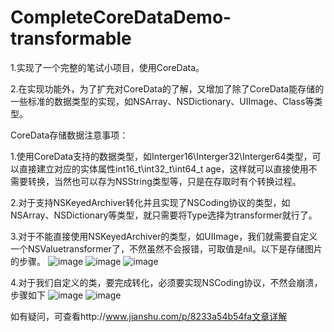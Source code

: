 # CompleteCoreDataDemo-transformable

1.实现了一个完整的笔试小项目，使用CoreData。

2.在实现功能外，为了扩充对CoreData的了解，又增加了除了CoreData能存储的一些标准的数据类型的实现，如NSArray、NSDictionary、UIImage、Class等类型。


CoreData存储数据注意事项：

1.使用CoreData支持的数据类型，如Interger16\Interger32\Interger64类型，可以直接建立对应的实体属性int16_t\int32_t\int64_t age，这样就可以直接使用不需要转换，当然也可以存为NSString类型等，只是在存取时有个转换过程。

2.对于支持NSKeyedArchiver转化并且实现了NSCoding协议的类型，如NSArray、NSDictionary等类型，就只需要将Type选择为transformer就行了。

3.对于不能直接使用NSKeyedArchiver的类型，如UIImage，我们就需要自定义一个NSValuetransformer了，不然虽然不会报错，可取值是nil。以下是存储图片的步骤。
![image](https://github.com/Chaya123/CompleteCoreDataDemo/blob/master/CompleteCoreDataDemo/ScreenShots/UIImageType.png)
![image](https://github.com/Chaya123/CompleteCoreDataDemo/blob/master/CompleteCoreDataDemo/ScreenShots/UIImageClass.png)
![image](https://github.com/Chaya123/CompleteCoreDataDemo/blob/master/CompleteCoreDataDemo/ScreenShots/UIImageImplementation.png)


4.对于我们自定义的类，要完成转化，必须要实现NSCoding协议，不然会崩溃，步骤如下
![image](https://github.com/Chaya123/CompleteCoreDataDemo/blob/master/CompleteCoreDataDemo/ScreenShots/ClassCoding.png)
![image](https://github.com/Chaya123/CompleteCoreDataDemo/blob/master/CompleteCoreDataDemo/ScreenShots/ClassImplement.png)

如有疑问，可查看http://www.jianshu.com/p/8233a54b54fa文章详解
